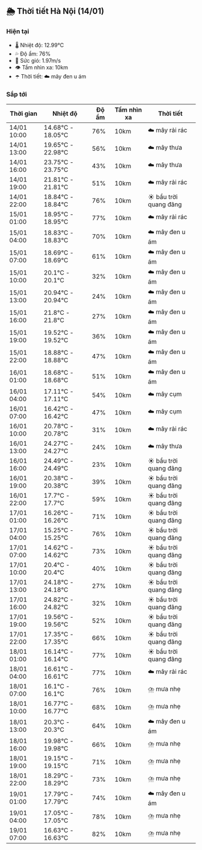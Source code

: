 ## 🌦️ Thời tiết Hà Nội (14/01)

### Hiện tại

- 🌡️ Nhiệt độ: 12.99℃
- 💦 Độ ẩm: 76%
- 💨 Sức gió: 1.97m/s
- 👁️ Tầm nhìn xa: 10km
- ☂️ Thời tiết: ☁️ mây đen u ám

### Sắp tới

| Thời gian | Nhiệt độ | Độ ẩm | Tầm nhìn xa | Thời tiết |
| --- | --- | --- | --- | --- |
| 14/01 10:00 | 14.68℃ - 18.05℃ | 76% | 10km | ☁️ mây rải rác |
| 14/01 13:00 | 19.65℃ - 22.98℃ | 56% | 10km | ☁️ mây thưa |
| 14/01 16:00 | 23.75℃ - 23.75℃ | 43% | 10km | ☁️ mây thưa |
| 14/01 19:00 | 21.81℃ - 21.81℃ | 51% | 10km | ☁️ mây rải rác |
| 14/01 22:00 | 18.84℃ - 18.84℃ | 76% | 10km | ☀️ bầu trời quang đãng |
| 15/01 01:00 | 18.95℃ - 18.95℃ | 77% | 10km | ☁️ mây rải rác |
| 15/01 04:00 | 18.83℃ - 18.83℃ | 70% | 10km | ☁️ mây đen u ám |
| 15/01 07:00 | 18.69℃ - 18.69℃ | 61% | 10km | ☁️ mây đen u ám |
| 15/01 10:00 | 20.1℃ - 20.1℃ | 32% | 10km | ☁️ mây đen u ám |
| 15/01 13:00 | 20.94℃ - 20.94℃ | 24% | 10km | ☁️ mây đen u ám |
| 15/01 16:00 | 21.8℃ - 21.8℃ | 27% | 10km | ☁️ mây đen u ám |
| 15/01 19:00 | 19.52℃ - 19.52℃ | 36% | 10km | ☁️ mây đen u ám |
| 15/01 22:00 | 18.88℃ - 18.88℃ | 47% | 10km | ☁️ mây đen u ám |
| 16/01 01:00 | 18.68℃ - 18.68℃ | 51% | 10km | ☁️ mây đen u ám |
| 16/01 04:00 | 17.11℃ - 17.11℃ | 54% | 10km | ☁️ mây cụm |
| 16/01 07:00 | 16.42℃ - 16.42℃ | 47% | 10km | ☁️ mây cụm |
| 16/01 10:00 | 20.78℃ - 20.78℃ | 31% | 10km | ☁️ mây rải rác |
| 16/01 13:00 | 24.27℃ - 24.27℃ | 24% | 10km | ☁️ mây thưa |
| 16/01 16:00 | 24.49℃ - 24.49℃ | 23% | 10km | ☀️ bầu trời quang đãng |
| 16/01 19:00 | 20.38℃ - 20.38℃ | 39% | 10km | ☀️ bầu trời quang đãng |
| 16/01 22:00 | 17.7℃ - 17.7℃ | 59% | 10km | ☀️ bầu trời quang đãng |
| 17/01 01:00 | 16.26℃ - 16.26℃ | 71% | 10km | ☀️ bầu trời quang đãng |
| 17/01 04:00 | 15.25℃ - 15.25℃ | 76% | 10km | ☀️ bầu trời quang đãng |
| 17/01 07:00 | 14.62℃ - 14.62℃ | 73% | 10km | ☀️ bầu trời quang đãng |
| 17/01 10:00 | 20.4℃ - 20.4℃ | 40% | 10km | ☀️ bầu trời quang đãng |
| 17/01 13:00 | 24.18℃ - 24.18℃ | 27% | 10km | ☀️ bầu trời quang đãng |
| 17/01 16:00 | 24.82℃ - 24.82℃ | 32% | 10km | ☀️ bầu trời quang đãng |
| 17/01 19:00 | 19.56℃ - 19.56℃ | 52% | 10km | ☀️ bầu trời quang đãng |
| 17/01 22:00 | 17.35℃ - 17.35℃ | 66% | 10km | ☀️ bầu trời quang đãng |
| 18/01 01:00 | 16.14℃ - 16.14℃ | 77% | 10km | ☀️ bầu trời quang đãng |
| 18/01 04:00 | 16.61℃ - 16.61℃ | 77% | 10km | ☁️ mây rải rác |
| 18/01 07:00 | 16.1℃ - 16.1℃ | 76% | 10km | ⛈️ mưa nhẹ |
| 18/01 10:00 | 16.77℃ - 16.77℃ | 68% | 10km | ⛈️ mưa nhẹ |
| 18/01 13:00 | 20.3℃ - 20.3℃ | 64% | 10km | ☁️ mây đen u ám |
| 18/01 16:00 | 19.98℃ - 19.98℃ | 66% | 10km | ⛈️ mưa nhẹ |
| 18/01 19:00 | 19.15℃ - 19.15℃ | 71% | 10km | ⛈️ mưa nhẹ |
| 18/01 22:00 | 18.29℃ - 18.29℃ | 73% | 10km | ⛈️ mưa nhẹ |
| 19/01 01:00 | 17.79℃ - 17.79℃ | 74% | 10km | ☁️ mây đen u ám |
| 19/01 04:00 | 17.05℃ - 17.05℃ | 78% | 10km | ⛈️ mưa nhẹ |
| 19/01 07:00 | 16.63℃ - 16.63℃ | 82% | 10km | ⛈️ mưa nhẹ |
